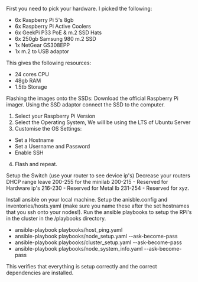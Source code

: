 First you need to pick your hardware. I picked the following:

- 6x Raspberry Pi 5's 8gb
- 6x Raspberry Pi Active Coolers
- 6x GeekPi P33 PoE & m.2 SSD Hats
- 6x 250gb Samsung 980 m.2 SSD
- 1x NetGear GS308EPP
- 1x m.2 to USB adaptor

This gives the following resources:

- 24 cores CPU
- 48gb RAM
- 1.5tb Storage

Flashing the images onto the SSDs:
Download the official Raspberry Pi imager.
Using the SSD adaptor connect the SSD to the computer.
1. Select your Raspberry Pi Version
2. Select the Operating System, We will be using the LTS of Ubuntu Server
3. Customise the OS Settings:
  - Set a Hostname
  - Set a Username and Password
  - Enable SSH
4. Flash and repeat.

Setup the Switch (use your router to see device ip's)
Decrease your routers DHCP range leave 200-255 for the minilab
200-215 - Reserved for Hardware ip's
216-230 - Reserved for Metal lb
231-254 - Reserved for xyz.

Install ansible on your local machine.
Setup the anisble.config and inventories/hosts.yaml (make sure you name these after the set 
hostnames that you ssh onto your nodes!).
Run the ansible playbooks to setup the RPi's in the cluster in the /playbooks directory.

- ansible-playbook playbooks/host_ping.yaml
- ansible-playbook playbooks/node_setup.yaml --ask-become-pass
- ansible-playbook playbooks/cluster_setup.yaml --ask-become-pass
- ansible-playbook playbooks/node_system_info.yaml --ask-become-pass

This verifies that everything is setup correctly and the correct dependencies are installed.
